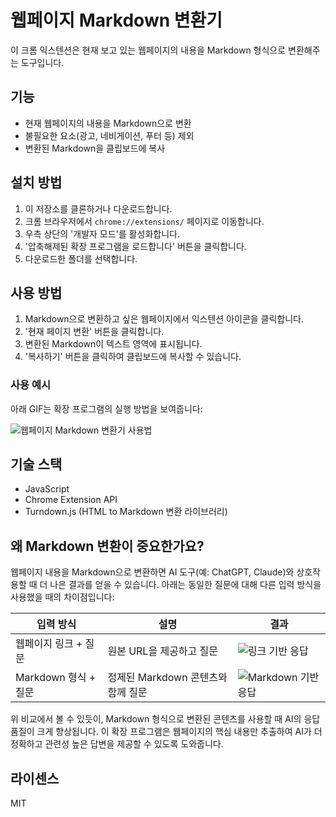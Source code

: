 # 웹페이지 Markdown 변환기

이 크롬 익스텐션은 현재 보고 있는 웹페이지의 내용을 Markdown 형식으로 변환해주는 도구입니다.

## 기능

- 현재 웹페이지의 내용을 Markdown으로 변환
- 불필요한 요소(광고, 네비게이션, 푸터 등) 제외
- 변환된 Markdown을 클립보드에 복사

## 설치 방법

1. 이 저장소를 클론하거나 다운로드합니다.
2. 크롬 브라우저에서 `chrome://extensions/` 페이지로 이동합니다.
3. 우측 상단의 '개발자 모드'를 활성화합니다.
4. '압축해제된 확장 프로그램을 로드합니다' 버튼을 클릭합니다.
5. 다운로드한 폴더를 선택합니다.

## 사용 방법

1. Markdown으로 변환하고 싶은 웹페이지에서 익스텐션 아이콘을 클릭합니다.
2. '현재 페이지 변환' 버튼을 클릭합니다.
3. 변환된 Markdown이 텍스트 영역에 표시됩니다.
4. '복사하기' 버튼을 클릭하여 클립보드에 복사할 수 있습니다.

### 사용 예시

아래 GIF는 확장 프로그램의 실행 방법을 보여줍니다:

![웹페이지 Markdown 변환기 사용법](https://github.com/user-attachments/assets/e3e1780d-746e-47a0-9912-584fb9758d53)

## 기술 스택

- JavaScript
- Chrome Extension API
- Turndown.js (HTML to Markdown 변환 라이브러리)

## 왜 Markdown 변환이 중요한가요?

웹페이지 내용을 Markdown으로 변환하면 AI 도구(예: ChatGPT, Claude)와 상호작용할 때 더 나은 결과를 얻을 수 있습니다. 아래는 동일한 질문에 대해 다른 입력 방식을 사용했을 때의 차이점입니다:

| 입력 방식            | 설명                               | 결과                                                                                                   |
| -------------------- | ---------------------------------- | ------------------------------------------------------------------------------------------------------ |
| 웹페이지 링크 + 질문 | 원본 URL을 제공하고 질문           | ![링크 기반 응답](https://github.com/user-attachments/assets/ad302f12-2479-4334-847b-0f9d7c697123)     |
| Markdown 형식 + 질문 | 정제된 Markdown 콘텐츠와 함께 질문 | ![Markdown 기반 응답](https://github.com/user-attachments/assets/5a867b59-5965-4fba-bff3-ce914695256c) |

위 비교에서 볼 수 있듯이, Markdown 형식으로 변환된 콘텐츠를 사용할 때 AI의 응답 품질이 크게 향상됩니다. 이 확장 프로그램은 웹페이지의 핵심 내용만 추출하여 AI가 더 정확하고 관련성 높은 답변을 제공할 수 있도록 도와줍니다.

## 라이센스

MIT
